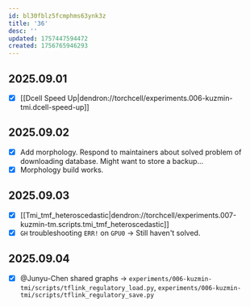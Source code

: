```yaml
---
id: bl30fblz5fcmphms63ynk3z
title: '36'
desc: ''
updated: 1757447594472
created: 1756765946293
---
```


## 2025.09.01

-[x] [[Dcell Speed Up|dendron://torchcell/experiments.006-kuzmin-tmi.dcell-speed-up]]

## 2025.09.02

- [x] Add morphology. Respond to maintainers about solved problem of downloading database. Might want to store a backup...
- [x] Morphology build works.

## 2025.09.03

- [x] [[Tmi_tmf_heteroscedastic|dendron://torchcell/experiments.007-kuzmin-tm.scripts.tmi_tmf_heteroscedastic]]
- [x] `GH` troubleshooting `ERR!` on `GPU0` → Still haven't solved.

## 2025.09.04

- [x] @Junyu-Chen shared graphs → `experiments/006-kuzmin-tmi/scripts/tflink_regulatory_load.py`, `experiments/006-kuzmin-tmi/scripts/tflink_regulatory_save.py`

